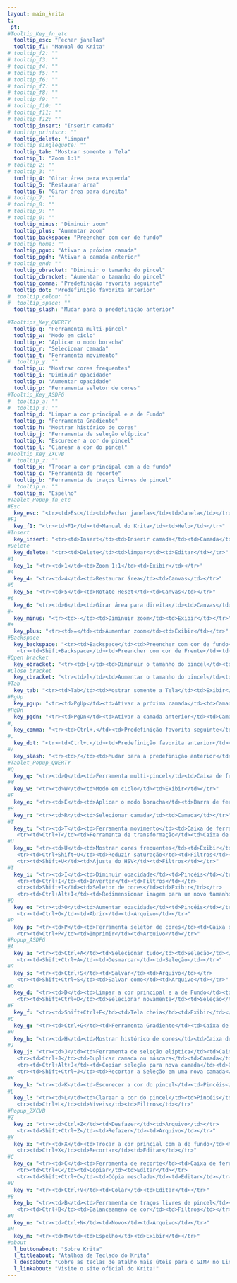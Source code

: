 ```yaml
---
layout: main_krita
t:
 pt:
#Tooltip_Key_fn_etc
  tooltip_esc: "Fechar janelas"
  tooltip_f1: "Manual do Krita"
# tooltip_f2: ""
# tooltip_f3: ""
# tooltip_f4: ""
# tooltip_f5: ""
# tooltip_f6: ""
# tooltip_f7: ""
# tooltip_f8: ""
# tooltip_f9: ""
# tooltip_f10: ""
# tooltip_f11: ""
# tooltip_f12: ""
  tooltip_insert: "Inserir camada"
# tooltip_printscr: ""
  tooltip_delete: "Limpar"
# tooltip_singlequote: "" 
  tooltip_tab: "Mostrar somente a Tela"
  tooltip_1: "Zoom 1:1"
# tooltip_2: ""
# tooltip_3: ""
  tooltip_4: "Girar área para esquerda"
  tooltip_5: "Restaurar área"
  tooltip_6: "Girar área para direita"
# tooltip_7: ""
# tooltip_8: ""
# tooltip_9: ""
# tooltip_0: ""
  tooltip_minus: "Diminuir zoom"
  tooltip_plus: "Aumentar zoom"
  tooltip_backspace: "Preencher com cor de fundo"
# tooltip_home: ""
  tooltip_pgup: "Ativar a próxima camada"
  tooltip_pgdn: "Ativar a camada anterior"
# tooltip_end: ""
  tooltip_obracket: "Diminuir o tamanho do pincel"
  tooltip_cbracket: "Aumentar o tamanho do pincel"
  tooltip_comma: "Predefinição favorita seguinte"
  tooltip_dot: "Predefinição favorita anterior"
#  tooltip_colon: "" 
#  tooltip_space: ""
  tooltip_slash: "Mudar para a predefinição anterior" 

#Tooltips_Key_QWERTY
  tooltip_q: "Ferramenta multi-pincel"
  tooltip_w: "Modo em ciclo"
  tooltip_e: "Aplicar o modo boracha"
  tooltip_r: "Selecionar camada"
  tooltip_t: "Ferramenta movimento"
#  tooltip_y: ""
  tooltip_u: "Mostrar cores frequentes"
  tooltip_i: "Diminuir opacidade"
  tooltip_o: "Aumentar opacidade"
  tooltip_p: "Ferramenta seletor de cores"
#Tooltip_Key_ASDFG
#  tooltip_a: ""
#  tooltip_s: ""
  tooltip_d: "Limpar a cor principal e a de Fundo"
  tooltip_g: "Ferramenta Gradiente"
  tooltip_h: "Mostrar histórico de cores"
  tooltip_j: "Ferramenta de seleção elíptica"
  tooltip_k: "Escurecer a cor do pincel"
  tooltip_l: "Clarear a cor do pincel"
#Tooltip_Key_ZXCVB
#  tooltip_z: ""
  tooltip_x: "Trocar a cor principal com a de fundo"
  tooltip_c: "Ferramenta de recorte"
  tooltip_b: "Ferramenta de traços livres de pincel"
#  tooltip_n: ""
  tooltip_m: "Espelho"
#Tablet_Popup_fn_etc
#Esc
  key_esc: "<tr><td>Esc</td><td>Fechar janelas</td><td>Janela</td></tr>"
#F1
  key_f1: "<tr><td>F1</td><td>Manual do Krita</td><td>Help</td></tr>"
#Insert
  key_insert: "<tr><td>Insert</td><td>Inserir camada</td><td>Camada</td></tr>"
#Delete
  key_delete: "<tr><td>Delete</td><td>limpar</td><td>Editar</td></tr>"
#1
  key_1: "<tr><td>1</td><td>Zoom 1:1</td><td>Exibir</td></tr>"
#4
  key_4: "<tr><td>4</td><td>Restaurar área</td><td>Canvas</td></tr>"
#5
  key_5: "<tr><td>5</td><td>Rotate Reset</td><td>Canvas</td></tr>"
#6
  key_6: "<tr><td>6</td><td>Girar área para direita</td><td>Canvas</td></tr>"
#-
  key_minus: "<tr><td>-</td><td>Diminuir zoom</td><td>Exibir</td></tr>"
#+
  key_plus: "<tr><td>=</td><td>Aumentar zoom</td><td>Exibir</td></tr>"
#Backspace
  key_backspace: "<tr><td>Backspace</td><td>Preencher com cor de fundo</td><td>Editar</td></tr>
   <tr><td>Shift+Backspace</td><td>Preencher com cor de Frente</td><td>Editar</td></tr>"
#Open bracket
  key_obracket: "<tr><td>[</td><td>Diminuir o tamanho do pincel</td><td>Pincéis</td></tr>"
#Close bracket
  key_cbracket: "<tr><td>]</td><td>Aumentar o tamanho do pincel</td><td>Pincéis</td></tr>"
#Tab
  key_tab: "<tr><td>Tab</td><td>Mostrar somente a Tela</td><td>Exibir</td></tr>"
#PgUp
  key_pgup: "<tr><td>PgUp</td><td>Ativar a próxima camada</td><td>Camada</td></tr>"
#PgDn
  key_pgdn: "<tr><td>PgDn</td><td>Ativar a camada anterior</td><td>Camada</td></tr>"
#,
  key_comma: "<tr><td>Ctrl+,</td><td>Predefinição favorita seguinte</td><td>Pincéis</td></tr>"
#.
  key_dot: "<tr><td>Ctrl+.</td><td>Predefinição favorita anterior</td><td>Pincéis</td></tr>"
#/
  key_slash: "<tr><td>/</td><td>Mudar para a predefinição anterior</td><td>Pincéis</td></tr>"
#Tablet_Popup_QWERTY
#Q
  key_q: "<tr><td>Q</td><td>Ferramenta multi-pincel</td><td>Caixa de ferramentas</td></tr>"
#W
  key_w: "<tr><td>W</td><td>Modo em ciclo</td><td>Exibir</td></tr>"
#E
  key_e: "<tr><td>E</td><td>Aplicar o modo boracha</td><td>Barra de ferramentas</td></tr>"
#R
  key_r: "<tr><td>R</td><td>Selecionar camada</td><td>Camada</td></tr>"
#T
  key_t: "<tr><td>T</td><td>Ferramenta movimento</td><td>Caixa de ferramentas</td></tr>
   <tr><td>Ctrl+T</td><td>Ferramenta de transformação</td><td>Caixa de ferramentas</td></tr>"
#U
  key_u: "<tr><td>U</td><td>Mostrar cores frequentes</td><td>Exibir</td></tr>
   <tr><td>Ctrl+Shift+U</td><td>Reduzir saturação</td><td>Filtros</td></tr>
   <tr><td>Shift+U</td><td>Ajuste do HSV</td><td>Filtros</td></tr>"
#I
  key_i: "<tr><td>I</td><td>Diminuir opacidade</td><td>Pincéis</td></tr>
   <tr><td>Ctrl+I</td><td>Inverter</td><td>Filtros</td></tr>
   <tr><td>Shift+I</td><td>Seletor de cores</td><td>Exibir</td></tr>
   <tr><td>Ctrl+Alt+I</td><td>Redimensionar imagem para um novo tamanho</td><td>Image</td></tr>"
#O
  key_o: "<tr><td>O</td><td>Aumentar opacidade</td><td>Pincéis</td></tr>
   <tr><td>Ctrl+O</td><td>Abrir</td><td>Arquivo</td></tr>"
#P
  key_p: "<tr><td>P</td><td>Ferramenta seletor de cores</td><td>Caixa de ferramentas</td></tr>
   <tr><td>Ctrl+P</td><td>Imprimir</td><td>Arquivo</td></tr>"
#Popup_ASDFG
#A
  key_a: "<tr><td>Ctrl+A</td><td>Selecionar tudo</td><td>Seleção</td></tr>	
   <tr><td>Shift+Ctrl+A</td><td>Desmarcar</td><td>Seleção</td></tr>"
#S
  key_s: "<tr><td>Ctrl+S</td><td>Salvar</td><td>Arquivo</td></tr>
   <tr><td>Shift+Ctrl+S</td><td>Salvar como</td><td>Arquivo</td></tr>"
#D
  key_d: "<tr><td>D</td><td>Limpar a cor principal e a de Fundo</td><td>Caixa de ferramentas</td></tr>
   <tr><td>Shift+Ctrl+D</td><td>Selecionar novamente</td><td>Seleção</td></tr>"
#F
  key_f: "<tr><td>Shift+Ctrl+F</td><td>Tela cheia</td><td>Exibir</td></tr>"
#G
  key_g: "<tr><td>Ctrl+G</td><td>Ferramenta Gradiente</td><td>Caixa de ferramentas</td></tr>"
#H
  key_h: "<tr><td>H</td><td>Mostrar histórico de cores</td><td>Caixa de ferramentas</td></tr>"
#J
  key_j: "<tr><td>J</td><td>Ferramenta de seleção elíptica</td><td>Caixa de ferramentas</td></tr>
   <tr><td>­Ctrl+J</td><td>Duplicar camada ou máscara</td><td>Camada</td></tr>
   <tr><td>­Ctrl+Alt+J</td><td>Copiar seleção para nova camada</td><td>Camada</td></tr>
   <tr><td>Shift+­Ctrl+J</td><td>Recortar a Seleção em uma nova camada</td><td>Camada</td></tr>"
#K
  key_k: "<tr><td>K</td><td>Escurecer a cor do pincel</td><td>Pincéis</td></tr>"	
#L
  key_l: "<tr><td>L</td><td>Clarear a cor do pincel</td><td>Pincéis</td></tr>	
   <tr><td>Ctrl+L</td><td>Níveis</td><td>Filtros</td></tr>"
#Popup_ZXCVB
#Z
  key_z: "<tr><td>Ctrl+Z</td><td>Desfazer</td><td>Arquivo</td></tr>
   <tr><td>Shift+Ctrl+Z</td><td>Refazer</td><td>Arquivo</td></tr>"
#X
  key_x: "<tr><td>X</td><td>Trocar a cor princial com a de fundo</td><td>Caixa de ferramentas</td></tr>
   <tr><td>Ctrl+X</td><td>Recortar</td><td>Editar</td></tr>"
#C
  key_c: "<tr><td>C</td><td>Ferramenta de recorte</td><td>Caixa de ferramentas</td></tr>
   <tr><td>Ctrl+C</td><td>Copiar</td><td>Editar</td></tr>
   <tr><td>Shift+Ctrl+C</td><td>Cópia mesclada</td><td>Editar</td></tr>"
#V
  key_v: "<tr><td>Ctrl+V</td><td>Colar</td><td>Editar</td></tr>"
#B
  key_b: "<tr><td>B</td><td>Ferramenta de traços livres de pincel</td><td>Caixa de ferramentas</td></tr>
   <tr><td>Ctrl+B</td><td>Balanceameno de cor</td><td>Filtros</td></tr>"
#N
  key_n: "<tr><td>Ctrl+N</td><td>Novo</td><td>Arquivo</td></tr>"
#M
  key_m: "<tr><td>M</td><td>Espelho</td><td>Exibir</td></tr>"
#about
  l_buttonabout: "Sobre Krita"
  l_titleabout: "Atalhos de Teclado do Krita"
  l_descabout: "Cobre as teclas de atalho mais úteis para o GIMP no Linux. Todas as teclas podem ser atribuídas individualmente em: Configurações / Configurar Atalhos"
  l_linkabout: "Visite o site oficial do Krita!"
---
```



